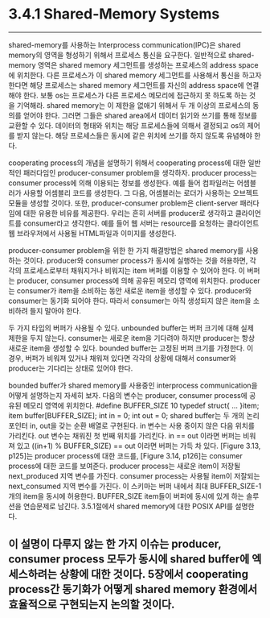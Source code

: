 # 3.4.1 Shared-Memory Systems
---
shared-memory를 사용하는 Interprocess communication(IPC)은 shared memory의 영역을 형성하기 위해서 프로세스 통신을 요구한다. 일반적으로 shared-memory 영역은 shared memory 세그먼트를 생성하는 프로세스의 address space에 위치한다. 다른 프로세스가 이 shared memory 세그먼트를 사용해서 통신을 하고자 한다면 해당 프로세스는 shared memory 세그먼트를 자신의 address space에 연결해야 한다. 보통 os는 프로세스가 다른 프로세스 메모리에 접근하지 못 하도록 하는 것을 기억해라. shared memory는 이 제한을 없애기 위해서 두 개 이상의 프로세스의 동의를 얻어야 한다. 그러면 그들은 shared area에서 데이터 읽기와 쓰기를 통해 정보를 교환할 수 있다. 데이터의 형태와 위치는 해당 프로세스들에 의해서 결정되고 os의 제어를 받지 않는다. 해당 프로세스들은 동시에 같은 위치에 쓰기를 하지 않도록 유념해야 한다.

cooperating process의 개념을 설명하기 위해서 cooperating process에 대한 일반적인 패러다임인 producer-consumer problem을 생각하자. producer process는 consumer process에 의해 이용되는 정보를 생성한다. 예를 들어 컴파일러는 어셈블러가 사용할 어셈블리 코드를 생성한다. 그 다음, 어셈블러는 로더가 사용하는 오브젝트 모듈을 생성할 것이다. 또한, producer-consumer problem은 client-server 패러다임에 대한 유용한 비유를 제공한다. 우리는 흔히 서버를 producer로 생각하고 클라이언트를 consumer라고 생각한다. 예를 들어 웹 서버는 resource를 요청하는 클라이언트 웹 브라우저에서 사용될 HTML파일과 이미지를 생성한다.

producer-consumer problem을 위한 한 가지 해결방법은 shared memory를 사용하는 것이다. producer와 consumer process가 동시에 실행하는 것을 허용하면, 각각의 프로세스로부터 채워지거나 비워지는 item 버퍼를 이용할 수 있어야 한다. 이 버퍼는 producer, consumer process에 의해 공유된 메모리 영역에 위치한다. producer는 consumer가 item을 소비하는 동안 새로운 item을 생성할 수 있다. producer와 consumer는 동기화 되어야 한다. 따라서 consumer는 아직 생성되지 않은 item을 소비하려 들지 말아야 한다.

두 가지 타입의 버퍼가 사용될 수 있다. unbounded buffer는 버퍼 크기에 대해 실제 제한을 두지 않는다. consumer는 새로운 item을 기다려야 하지만 producer는 항상 새로운 item을 생성할 수 있다. bounded buffer는 고정된 버퍼 크기를 가정한다. 이 경우, 버퍼가 비워져 있거나 채워져 있다면 각각의 상황에 대해서 consumer와 producer는 기다리는 상태로 있어야 한다.

bounded buffer가 shared memory를 사용중인 interprocess communication을 어떻게 설명하는지 자세히 보자. 다음의 변수는 producer, consumer process에 공유된 메모리 영역에 위치한다.
    #define BUFFER_SIZE 10
    typedef struct{
        ...
    }item;
    item buffer[BUFFER_SIZE];
    int in = 0;
    int out = 0;
shared buffer는 두 개의 논리 포인터 in, out을 갖는 순환 배열로 구현된다. in 변수는 사용 중이지 않은 다음 위치를 가리킨다. out 변수는 채워진 첫 번째 위치를 가리킨다. in == out 이라면 버퍼는 비워져 있고 ((in+1) % BUFFER_SIZE) == out 이라면 버퍼는 가득 차 있다. [Figure 3.13, p125]는 producer process에 대한 코드를, [Figure 3.14, p126]는 consumer process에 대한 코드를 보여준다. producer process는 새로운 item이 저장될 next_produced 지역 변수를 가진다. consumer process는 사용될 item이 저잘되는 next_consumed 지역 변수를 가진다. 이 스키마는 버퍼 내에서 최대 BUFFER_SIZE-1개의 item을 동시에 허용한다. BUFFER_SIZE item들이 버퍼에 동시에 있게 하는 솔루션을 연습문제로 남긴다. 3.5.1절에서 shared memory에 대한 POSIX API를 설명한다.

이 설명이 다루지 않는 한 가지 이슈는 producer, consumer process 모두가 동시에 shared buffer에 엑세스하려는 상황에 대한 것이다. 5장에서 cooperating process간 동기화가 어떻게 shared memory 환경에서 효율적으로 구현되는지 논의할 것이다.
---
